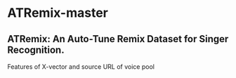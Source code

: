 # ATRemix-master
## ATRemix: An Auto-Tune Remix Dataset for Singer Recognition.
Features of X-vector and source URL of voice pool

